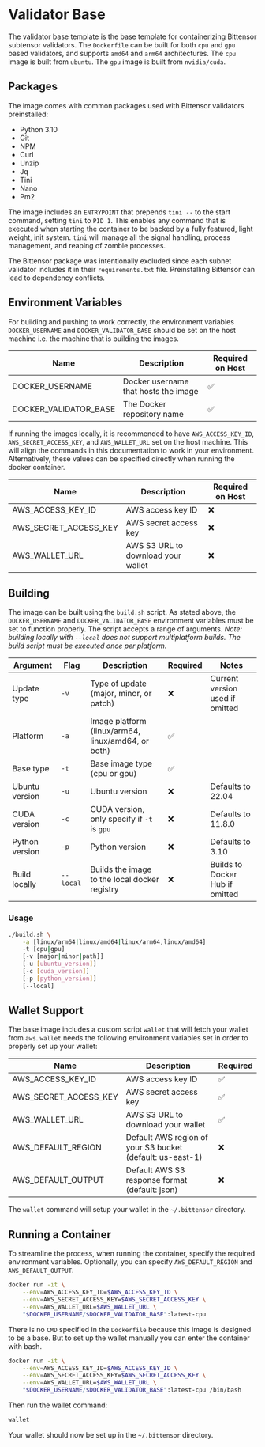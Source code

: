 # Validator Base 
The validator base template is the base template for containerizing Bittensor subtensor validators. The `Dockerfile` can be built for both `cpu` and `gpu` based validators, and supports `amd64` and `arm64` architectures. The `cpu` image is built from `ubuntu`. The `gpu` image is built from `nvidia/cuda`.

## Packages
The image comes with common packages used with Bittensor validators preinstalled:
- Python 3.10
- Git
- NPM
- Curl
- Unzip
- Jq
- Tini
- Nano
- Pm2

The image includes an `ENTRYPOINT` that prepends `tini --` to the start command, setting `tini` to `PID 1`. This enables any command that is executed when starting the container to be backed by a fully featured, light weight, init system. `tini` will manage all the signal handling, process management, and reaping of zombie processes.

The Bittensor package was intentionally excluded since each subnet validator includes it in their `requirements.txt` file. Preinstalling Bittensor can lead to dependency conflicts.

## Environment Variables
For building and pushing to work correctly, the environment variables `DOCKER_USERNAME` and `DOCKER_VALIDATOR_BASE` should be set on the host machine i.e. the machine that is building the images. 

| Name                   | Description                            | Required on Host |
|------------------------|----------------------------------------|------------------|
| DOCKER_USERNAME        | Docker username that hosts the image   | ✅               |
| DOCKER_VALIDATOR_BASE  | The Docker repository name             | ✅               |

If running the images locally, it is recommended to have `AWS_ACCESS_KEY_ID`, `AWS_SECRET_ACCESS_KEY`, and `AWS_WALLET_URL` set on the host machine. This will align the commands in this documentation to work in your environment. Alternatively, these values can be specified directly when running the docker container.

| Name                  | Description                        | Required on Host |
|-----------------------|------------------------------------|------------------|
| AWS_ACCESS_KEY_ID     | AWS access key ID                  | ❌               |
| AWS_SECRET_ACCESS_KEY | AWS secret access key              | ❌               |
| AWS_WALLET_URL        | AWS S3 URL to download your wallet | ❌               |

## Building
The image can be built using the `build.sh` script. As stated above, the `DOCKER_USERNAME` and `DOCKER_VALIDATOR_BASE` environment variables must be set to function properly. The script accepts a range of arguments. _Note: building locally with `--local` does not support multiplatform builds. The build script must be executed once per platform._

| Argument       | Flag      | Description                                        | Required | Notes                           |
|----------------|-----------|----------------------------------------------------|----------|---------------------------------|
| Update type    | `-v`      | Type of update (major, minor, or patch)            | ❌       | Current version used if omitted |
| Platform       | `-a`      | Image platform (linux/arm64, linux/amd64, or both) | ✅       |                                 | 
| Base type      | `-t`      | Base image type (cpu or gpu)                       | ✅       |                                 | 
| Ubuntu version | `-u`      | Ubuntu version                                     | ❌       | Defaults to 22.04               |
| CUDA version   | `-c`      | CUDA version, only specify if `-t` is `gpu`        | ❌       | Defaults to 11.8.0              |
| Python version | `-p`      | Python version                                     | ❌       | Defaults to 3.10                |
| Build locally  | `--local` | Builds the image to the local docker registry      | ❌       | Builds to Docker Hub if omitted |

### Usage
```bash
./build.sh \
    -a [linux/arm64|linux/amd64|linux/arm64,linux/amd64]
    -t [cpu|gpu]
    [-v [major|minor|path]]
    [-u [ubuntu_version]]
    [-c [cuda_version]]
    [-p [python_version]]
    [--local]
```

## Wallet Support
The base image includes a custom script `wallet` that will fetch your wallet from `aws`. `wallet` needs the following environment variables set in order to properly set up your wallet:

| Name                  | Description                                               | Required |
|-----------------------|-----------------------------------------------------------|----------|
| AWS_ACCESS_KEY_ID     | AWS access key ID                                         | ✅       |
| AWS_SECRET_ACCESS_KEY | AWS secret access key                                     | ✅       |
| AWS_WALLET_URL        | AWS S3 URL to download your wallet                        | ✅       |
| AWS_DEFAULT_REGION    | Default AWS region of your S3 bucket (default: us-east-1) | ❌       |
| AWS_DEFAULT_OUTPUT    | Default AWS S3 response format (default: json)            | ❌       |

The `wallet` command will setup your wallet in the `~/.bittensor` directory. 

## Running a Container
To streamline the process, when running the container, specify the required environment variables. Optionally, you can specify 
`AWS_DEFAULT_REGION` and `AWS_DEFAULT_OUTPUT`. 

```bash
docker run -it \
    --env=AWS_ACCESS_KEY_ID=$AWS_ACCESS_KEY_ID \
    --env=AWS_SECRET_ACCESS_KEY=$AWS_SECRET_ACCESS_KEY \
    --env=AWS_WALLET_URL=$AWS_WALLET_URL \
    "$DOCKER_USERNAME/$DOCKER_VALIDATOR_BASE":latest-cpu
```

There is no `CMD` specified in the `Dockerfile` because this image is designed to be a base. But to set up the wallet manually you can enter the container with bash.

```bash
docker run -it \
    --env=AWS_ACCESS_KEY_ID=$AWS_ACCESS_KEY_ID \
    --env=AWS_SECRET_ACCESS_KEY=$AWS_SECRET_ACCESS_KEY \
    --env=AWS_WALLET_URL=$AWS_WALLET_URL \
    "$DOCKER_USERNAME/$DOCKER_VALIDATOR_BASE":latest-cpu /bin/bash
```

Then run the wallet command:

```bash
wallet
```

Your wallet should now be set up in the `~/.bittensor` directory.